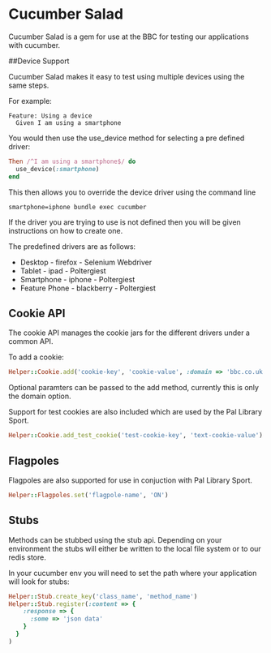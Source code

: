 # Cucumber Salad

Cucumber Salad is a gem for use at the BBC for testing our applications with cucumber.

##Device Support

Cucumber Salad makes it easy to test using multiple devices using the same steps.

For example:

```gherkin_en
Feature: Using a device
  Given I am using a smartphone
```

You would then use the use_device method for selecting a pre defined driver:

```ruby
Then /^I am using a smartphone$/ do
  use_device(:smartphone)
end
```

This then allows you to override the device driver using the command line

```
smartphone=iphone bundle exec cucumber
```

If the driver you are trying to use is not defined then you will be given instructions on how to create one.

The predefined drivers are as follows:

* Desktop - firefox - Selenium Webdriver
* Tablet - ipad - Poltergiest
* Smartphone - iphone - Poltergiest
* Feature Phone - blackberry - Poltergiest

## Cookie API

The cookie API manages the cookie jars for the different drivers under a common API.

To add a cookie:

```ruby
Helper::Cookie.add('cookie-key', 'cookie-value', :domain => 'bbc.co.uk')
```

Optional paramters can be passed to the add method, currently this is only the domain option.

Support for test cookies are also included which are used by the Pal Library Sport.

```ruby
Helper::Cookie.add_test_cookie('test-cookie-key', 'text-cookie-value')
```

## Flagpoles

Flagpoles are also supported for use in conjuction with Pal Library Sport.

```ruby
Helper::Flagpoles.set('flagpole-name', 'ON')
```

## Stubs

Methods can be stubbed using the stub api. Depending on your environment the stubs will either be written to the local file system or to our redis store.

In your cucumber env you will need to set the path where your application will look for stubs:

```ruby
Helper::Stub.create_key('class_name', 'method_name')
Helper::Stub.register(:content => {
    :response => {
      :some => 'json data'
    }
  }
)
```